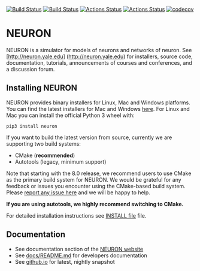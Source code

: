 [![Build Status](https://api.travis-ci.org/neuronsimulator/nrn.svg?branch=master)](https://travis-ci.org/neuronsimulator/nrn) [![Build Status](https://dev.azure.com/neuronsimulator/nrn/_apis/build/status/neuronsimulator.nrn?branchName=master)](https://dev.azure.com/neuronsimulator/nrn/_build/latest?definitionId=1&branchName=master) [![Actions Status](https://github.com/neuronsimulator/nrn/workflows/Windows%20Installer/badge.svg)](https://github.com/neuronsimulator/nrn/actions) [![Actions Status](https://github.com/neuronsimulator/nrn/workflows/NEURON%20CI/badge.svg)](https://github.com/neuronsimulator/nrn/actions) [![codecov](https://codecov.io/gh/neuronsimulator/nrn/branch/master/graph/badge.svg?token=T7PIDw6LrC)](https://codecov.io/gh/neuronsimulator/nrn)

# NEURON
NEURON is a simulator for models of neurons and networks of neuron. See [http://neuron.yale.edu]
(http://neuron.yale.edu) for installers, source code, documentation, tutorials, announcements of
courses and conferences, and a discussion forum.

## Installing NEURON

NEURON provides binary installers for Linux, Mac and Windows platforms. You can find the latest
installers for Mac and Windows [here](https://neuron.yale.edu/ftp/neuron/versions/alpha/). For
Linux and Mac you can install the official Python 3 wheel with:

```
pip3 install neuron
```

If you want to build the latest version from source, currently we are supporting two build systems:

- CMake (__recommended__)
- Autotools (legacy, minimum support)

Note that starting with the 8.0 release, we recommend users to use CMake as the primary build system
for NEURON. We would be grateful for any feedback or issues you encounter using the CMake-based build
system. Please [report any issue here](https://github.com/neuronsimulator/nrn/issues) and we will be
happy to help.

**If you are using autotools, we highly recommend switching to CMake.**

For detailed installation instructions see [INSTALL file](INSTALL.md) file.

## Documentation

* See documentation section of the [NEURON website](https://neuron.yale.edu/neuron/docs)
* See [docs/README.md](docs/README.md) for developers documentation
* See [github.io](http://neuronsimulator.github.io/nrn/) for latest, nightly snapshot
